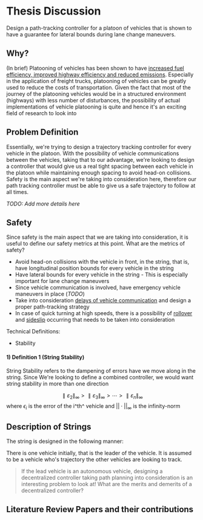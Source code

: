 # Thesis Discussion

Design a path-tracking controller for a platoon of vehicles that is shown to have a guarantee for lateral bounds during lane change maneuvers.

## Why?

(In brief) Platooning of vehicles has been shown to have [increased fuel efficiency, improved highway efficiency and reduced emissions](https://www.hindawi.com/journals/jat/2020/2604012/). Especially in the application of freight trucks, platooning of vehicles can be greatly used to reduce the costs of transportation. Given the fact that most of the journey of the platooning vehicles would be in a structured environment (highways) with less number of disturbances, the possibility of actual implementations of vehicle platooning is quite and hence it's an exciting field of research to look into

## Problem Definition

Essentially, we're trying to design a trajectory tracking controller for every vehicle in the platoon. With the possibility of vehicle communications between the vehicles, taking that to our advantage, we're looking to design a controller that would give us a real tight spacing between each vehicle in the platoon while maintaining enough spacing to avoid head-on collisions. Safety is the main aspect we're taking into consideration here, therefore our path tracking controller must be able to give us a safe trajectory to follow at all times.  

*TODO: Add more details here*

## Safety

Since safety is the main aspect that we are taking into consideration, it is useful to define our safety metrics at this point. What are the metrics of safety?

- Avoid head-on collisions with the vehicle in front, in the string, that is, have longitudinal position bounds for every vehicle in the string
- Have lateral bounds for every vehicle in the string - This is especially important for lane change maneuvers
- Since vehicle communication is involved, have emergency vehicle maneuvers in place (*TODO*)
- Take into consideration <u>delays of vehicle communication</u> and design a proper path-tracking strategy
- In case of quick turning at high speeds, there is a possibility of <u>rollover</u> and <u>sideslip</u> occurring that needs to be taken into consideration 

Technical Definitions:

- Stability

#### 1) Definition 1 (String Stability)

String Stability refers to the dampening of errors have we move along in the string. Since We're looking to define a combined controller, we would want string stability in more than one direction

$$
∥ε_2∥_∞>∥ε_3∥_∞>⋯>∥ε_n∥_∞
$$
where $\epsilon_i$ is the error of the i^th^ vehicle and $||\cdot||_\infty$  is the infinity-norm



## Description of Strings

The string is designed in the following manner:

There is one vehicle initially, that is the leader of the vehicle. It is assumed to be a vehicle who's trajectory the other vehicles are looking to track. 

> If the lead vehicle is an autonomous vehicle, designing a decentralized controller taking path planning into consideration is an interesting problem to look at! What are the merits and demerits of a decentralized controller?



## Literature Review Papers and their contributions

